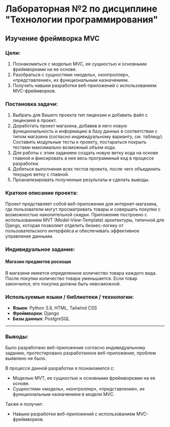 # Лабораторная №2 по дисциплине "Технологии программирования"

## Изучение фреймворка MVC

### Цели:

1. Познакомиться с моделью MVC, ее сущностью и основными фреймворками на ее основе.
2. Разобраться с сущностями «модель», «контроллер», «представление», их функциональным назначением.
3. Получить навыки разработки веб-приложений с использованием MVC-фреймворков.

### Постановка задачи:

1. Выбрать для Вашего проекта тип лицензии и добавить файл с лицензией в проект.
2. Доработать проект магазина, добавив в него новую функциональность и информацию в базу данных в соответствии с типом магазина (согласно индивидуальному варианту, см. таблицу). Составить модульные тесты к проекту, постараться покрыть тестами максимально возможный объем кода.
3. Для работы с этим заданием создать новую ветку кода на основе главной и фиксировать в нее весь программный код в процессе разработки.
4. Добиться выполнения всех тестов проекта, после чего объединить текущую ветку с главной.
5. Проанализировать полученные результаты и сделать выводы.

### Краткое описание проекта:

Проект представляет собой веб-приложение для интернет-магазина, где пользователи могут просматривать товары и совершать покупки с возможностью накопительной скидки. Приложение построено с использованием MVT (Model-View-Template) архитектуры, типичной для Django, которая позволяет отделить бизнес-логику от пользовательского интерфейса и обеспечивать эффективное управление данными.

### Индивидуальное задание:

#### Магазин предметов роскоши

В магазине имеется определенное количество товара каждого вида. После покупки количество товара уменьшается. Если товар закончился, его покупка должна быть невозможной.

### Используемые языки / библиотеки / технологии:

- **Языки**: Python 3.8, HTML, Tailwind CSS
- **Фреймворки**: Django
- **Базы данных**: PostgreSQL

---

### Выводы:

Было разработано веб-приложение согласно индивидуальному заданию, протестировано разработанное веб-приложение, проблем выявлено не было.

В процессе данной разработки я познакомился с:

- Моделью MVT, ее сущностью и основными фреймворками на ее основе.
- Сущностями «модель», «контроллер», «представление», их функциональным назначением в модели MVC.

Также я получил:

- Навыки разработки веб-приложений с использованием MVC-фреймворков.
